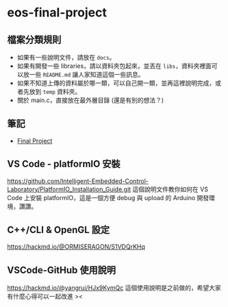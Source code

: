 # eos-final-project

## 檔案分類規則
* 如果有一些說明文件，請放在 `docs`。
* 如果有開發一些 libraries，請以資料夾包起來，並丟在 `libs`，資料夾裡面可以放一些 `README.md` 讓人家知道這個一些訊息。
* 如果不知道上傳的資料屬於哪一類，可以自己開一類，並再這裡說明完成，或者先放到 `temp` 資料夾。
* 關於 main.c，直接放在最外層目錄 (還是有別的想法？)

## 筆記
* [Final Project](https://hackmd.io/Y4m1FCCMRH-LXG7j9WiuwA)

## VS Code - platformIO 安裝
https://github.com/Intelligent-Embedded-Control-Laboratory/PlatformIO_Installation_Guide.git
這個說明文件教你如何在 VS Code 上安裝 platformIO，這是一個方便 debug 與 upload 的 Arduino 開發環境，讚讚。

## C++/CLI & OpenGL 設定
https://hackmd.io/@ORMISERAGON/S1VDQrKHq

## VSCode-GitHub 使用說明
https://hackmd.io/@yangrui/HJx9KymQc
這個使用說明是之前做的，希望大家有什麼心得可以一起改進 ><

